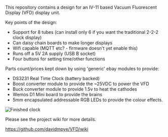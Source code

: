 This repository contains a design for an IV-11 based Vacuum Fluorescent Display (VFD) display unit.

Key points of the design:

* Support for 8 tubes (can install only 6 if you want the traditional 2-2-2 clock display)
* Can daisy chain boards to make longer displays
* Wifi capable (MQTT etc? - firmware doesn't yet enable this)
* Runs off a 5V 2A supply (USB B socket)
* Four buttons for setting time/other functions

Parts count/prices kept down by using 'generic' ebay modules to provide:

* DS3231 Real Time Clock (battery backed)
* Boost converter module to provide the ~25VDC to power the VFD
* Buck converter module to provide 1.5v to heat the cathodes
* Wemos D1 Mini board to provide the brains
* 5mm encapsulated addressable RGB LEDs to provide the colour effects.

![Finished clock](https://raw.githubusercontent.com/wiki/davidmpye/VFD/images/finished_clock.jpg)


Please see the project wiki for more details.

https://github.com/davidmpye/VFD/wiki
